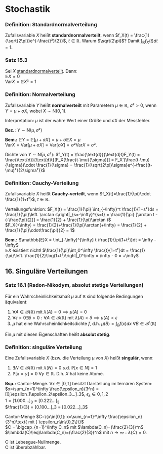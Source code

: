 # Stochastik

### Definition: Standardnormalverteilung
Zufallsvariable $X$ heißt **standardnormalverteilt**, wenn $f_X(t) = \frac{1}{\sqrt{2\pi}}e^{-\frac{t²}{2}}$, $t\in\mathbb{R}$.
Warum $\sqrt{2\pi}$? Damit $\int_\mathbb{R}f_X(t)dt=1$.

### Satz 15.3
Sei $X$ [standardnormalverteilt](Stochastik.md#definition-standardnormalverteilung). Dann:  
$\mathbb{E}X =0$  
$\text{Var}X = \mathbb{E}X²=1$

### Definition: Normalverteilung
Zufallsvariable $Y$ heißt **normalverteilt** mit Parametern $\mu\in\mathbb{R}$, $\sigma² > 0$, wenn $Y = \mu + \sigma X$, wobei $X\sim\text{N}(0,1)$.

Interpretation: $\mu$ ist der wahre Wert einer Größe und $\sigma X$ der Messfehler.

**Bez.:** $Y\sim\text{N}(\mu,\sigma²)$

**Bem.:** $\mathbb{E}Y = \mathbb{E}[\mu+\sigma X] = \mu + \sigma \mathbb{E}X = \mu$  
$\text{Var}X = \text{Var}[\mu+\sigma X] = \text{Var}[\sigma X] = \sigma² \text{Var}X = \sigma²$.

Dichte von $Y\sim\text{N}(\mu,\sigma²)$: $f_Y(t) = \frac{\text{d}}{\text{d}t}F_Y(t) = \frac{\text{d}}{\text{d}t}[F_X(\frac{t-\mu}{\sigma})] = F_X'(\frac{t-\mu}{\sigma})\cdot \frac{1}{\sigma} = \frac{1}{\sqrt{2\pi}\sigma}e^{-\frac{(t-\mu)²}{2\sigma²}}$

### Definition: Cauchy-Verteilung
Zufallsvariable $X$ heißt **Cauchy-verteilt**, wenn $f_X(t)=\frac{1}{\pi}\cdot \frac{1}{1+t²}$, $t\in\mathbb{R}$.

Verteilungsfunktion: $F_X(t) = \frac{1}{\pi} \int_{-\infty}^t \frac{1}{1+s²}ds = \frac{1}{\pi}\left. \arctan s\right|_{s=-\infty}^{s=t} = \frac{1}{\pi} [\arctan t - (-\frac{\pi}{2}] = \frac{1}{2} + \frac{1}{\pi}\arctan t$  
$F_X(+\infty) = \frac{1}{2}+\frac{1}{\pi}\arctan(+\infty) = \frac{1}{2} + \frac{1}{\pi}\cdot\frac{\pi}{2} = 1$

**Bem.:** $\mathbb{E}X = \int_{-\infty}^{\infty} t \frac{1}{\pi(1+t²)}dt = \infty - \infty$  
$\mathbb{E}X$ existiert nicht! $\frac{1}{\pi}\int_0^\infty \frac{t}{1+t²}dt = \frac{1}{\pi}\left. \frac{1}{2}\log(1+t²)\right|_0^\infty = \infty - 0 = +\infty$

## 16. Singuläre Verteilungen

### Satz 16.1 (Radon-Nikodym, absolut stetige Verteilungen)
Für ein Wahrscheinlichkeitsmaß $\mu$ auf $\mathbb R$ sind folgende Bedingungen äquivalent:

1. $\forall A \in \mathcal B(\mathbb R)$ mit $\lambda(A) = 0 \implies \mu(A) = 0$
2. $\forall \epsilon>0 \exists\delta>0: \forall A \in \mathcal B(\mathbb R)$ mit $\lambda(A)<\delta \implies \mu(A)<\epsilon$
3. $\mu$ hat eine Wahrscheinlichkeitsdichte $f$, d.h. $\mu(B) = \int_B f(x)dx$ $\forall B \in \mathcal B¹(\mathbb R)$

Ein $\mu$ mit diesen Eigenschaften heißt **absolut stetig**.

### Definition: singuläre Verteilung
Eine Zufallsvariable $X$ (bzw. die Verteilung $\mu$ von $X$) heißt **singulär**, wenn:

1. $\exists N \in \mathcal B(\mathbb R)$ mit $\lambda(N) = 0$ s.d. $\mathbb P[x\in N] = 1$
2. $\mathbb P[x=y] = 0$ $\forall y \in \mathbb R$. D.h. $X$ hat keine Atome.

**Bsp.:** Cantor-Menge. $\forall x\in[0,1]$ besitzt Darstellung im ternären System:  
$x=\sum_{n=1}^\infty \frac{\epsilon_n}{3^n} = [0,\epsilon_1\epsilon_2\epsilon_3...]_3$, $\epsilon_k\in{0,1,2}$  
$1 = [1.000...]_3 = [0.222...]_3$  
$\frac{1}{3} = [0.100...]_3 = [0.022...]_3$

Cantor-Menge $C=\{x\in[0,1]: x=\sum_{n=1}^\infty \frac{\epsilon_n}{3^n}\text{ mit } \epsilon_n\in\{0,2\}\}$  
$C = \bigcap_{n=1}^\infty C_n$ mit $\lambda(C_n)=(\frac{2}{3})^n$  
$\lambda(C)\leq\lambda(C_n)=(\frac{2}{3})^n$ mit $n\rightarrow\infty: \lambda(C)=0$.

C ist Lebesgue-Nullmenge.  
C ist überabzählbar.